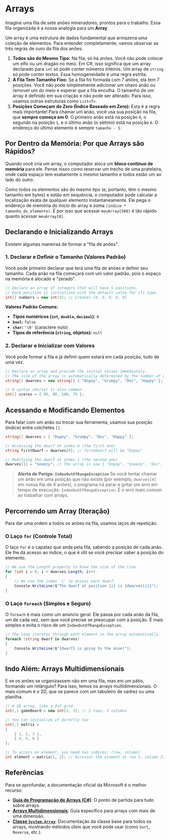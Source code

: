 # Arrays

Imagine uma fila de sete anões mineradores, prontos para o trabalho. Essa fila organizada é a nossa analogia para um **Array**.

Um array é uma estrutura de dados fundamental que armazena uma coleção de elementos. Para entender completamente, vamos observar as três regras de ouro da fila dos anões:

1.  **Todos são do Mesmo Tipo:** Na fila, só há anões. Você não pode colocar um elfo ou um dragão no meio. Em C#, isso significa que um array declarado para `int` só pode conter números inteiros. Um array de `string` só pode conter textos. Essa homogeneidade é uma regra estrita.
2.  **A Fila Tem Tamanho Fixo:** Se a fila foi formada com 7 anões, ela tem 7 posições. Você não pode simplesmente adicionar um oitavo anão ou remover um do meio e esperar que a fila encolha. O tamanho de um array é definido em sua criação e não pode ser alterado. Para isso, usamos outras estruturas como `List<T>`.
3.  **Posições Começam do Zero (Índice Baseado em Zero):** Esta é a regra mais importante! Para chamar um anão, você usa sua posição na fila, que **sempre começa em 0**. O primeiro anão está na posição `0`, o segundo na posição `1`, e o último anão (o sétimo) está na posição `6`. O endereço do último elemento é sempre `tamanho - 1`.

## Por Dentro da Memória: Por que Arrays são Rápidos?

Quando você cria um array, o computador aloca um **bloco contínuo de memória** para ele. Pense nisso como reservar um trecho de uma prateleira, onde cada espaço tem exatamente o mesmo tamanho e todos estão um ao lado do outro. 

Como todos os elementos são do mesmo tipo (e, portanto, têm o mesmo tamanho em bytes) e estão em sequência, o computador pode calcular a localização exata de qualquer elemento instantaneamente. Ele pega o endereço de memória do início do array e soma `(índice * tamanho_do_elemento)`. É por isso que acessar `meuArray[500]` é tão rápido quanto acessar `meuArray[0]`.

## Declarando e Inicializando Arrays

Existem algumas maneiras de formar a "fila de anões".

### 1. Declarar e Definir o Tamanho (Valores Padrão)

Você pode primeiro declarar que terá uma fila de anões e definir seu tamanho. Cada anão na fila começará com um valor padrão, pois o espaço na memória é alocado e "zerado".

```csharp
// Declare an array of integers that will have 5 positions.
// Each position is initialized with the default value for its type.
int[] numbers = new int[5]; // Creates [0, 0, 0, 0, 0]
```

**Valores Padrão Comuns:**
*   **Tipos numéricos (`int`, `double`, `decimal`):** `0`
*   **`bool`:** `false`
*   **`char`:** `'\0'` (caractere nulo)
*   **Tipos de referência (`string`, objetos):** `null`

### 2. Declarar e Inicializar com Valores

Você pode formar a fila e já definir quem estará em cada posição, tudo de uma vez.

```csharp
// Declare an array and provide the initial values immediately.
// The size of the array is automatically determined by the number of elements.
string[] dwarves = new string[] { "Dopey", "Grumpy", "Doc", "Happy" };

// A syntax shorter is also common
int[] scores = { 95, 80, 100, 75 };
```

## Acessando e Modificando Elementos

Para falar com um anão ou trocar sua ferramenta, usamos sua posição (índice) entre colchetes `[]`.

```csharp
string[] dwarves = { "Dopey", "Grumpy", "Doc", "Happy" };

// Accessing the dwarf at index 0 (the first one)
string firstDwarf = dwarves[0]; // firstDwarf will be "Dopey"

// Modifying the dwarf at index 1 (the second one)
dwarves[1] = "Sneezy"; // The array is now { "Dopey", "Sneezy", "Doc", "Happy" }
```

> **Alerta de Perigo: `IndexOutOfRangeException`**
> Se você tentar chamar um anão em uma posição que não existe (por exemplo, `dwarves[4]` em nossa fila de 4 anões), o programa irá parar e gritar um erro em tempo de execução: `IndexOutOfRangeException`. É o erro mais comum ao trabalhar com arrays.

## Percorrendo um Array (Iteração)

Para dar uma ordem a todos os anões na fila, usamos laços de repetição.

### O Laço `for` (Controle Total)

O laço `for` é o capataz que anda pela fila, sabendo a posição de cada anão. Ele lhe dá acesso ao índice, o que é útil se você precisar saber a posição do elemento.

```csharp
// We use the Length property to know the size of the line.
for (int i = 0; i < dwarves.Length; i++)
{
    // We use the index 'i' to access each dwarf.
    Console.WriteLine($"The dwarf at position {i} is {dwarves[i]}");
}
```

### O Laço `foreach` (Simples e Seguro)

O `foreach` é mais como um anúncio geral. Ele passa por cada anão da fila, um de cada vez, sem que você precise se preocupar com a posição. É mais simples e evita o risco de um `IndexOutOfRangeException`.

```csharp
// The loop iterates through each element in the array automatically.
foreach (string dwarf in dwarves)
{
    Console.WriteLine($"{dwarf} is going to the mine!");
}
```

## Indo Além: Arrays Multidimensionais

E se os anões se organizassem não em uma fila, mas em um pátio, formando um retângulo? Para isso, temos os arrays multidimensionais. O mais comum é o 2D, que se parece com um tabuleiro de xadrez ou uma planilha.

```csharp
// A 2D array, like a 2x3 grid.
int[,] gameBoard = new int[2, 3]; // 2 rows, 3 columns

// You can initialize it directly too
int[,] matrix = 
{
    { 1, 2, 3 },
    { 4, 5, 6 }
};

// To access an element, you need two indices: [row, column]
int element = matrix[1, 2]; // Accesses the element at row 1, column 2, which is 6.
```

## Referências

Para se aprofundar, a documentação oficial da Microsoft é o melhor recurso:

*   **[Guia de Programação de Arrays (C#)](https://learn.microsoft.com/pt-br/dotnet/csharp/programming-guide/arrays/)**: O ponto de partida para tudo sobre arrays.
*   **[Arrays Multidimensionais](https://learn.microsoft.com/pt-br/dotnet/csharp/programming-guide/arrays/multidimensional-arrays)**: Guia específico para arrays com mais de uma dimensão.
*   **[Classe `System.Array`](https://learn.microsoft.com/pt-br/dotnet/api/system.array)**: Documentação da classe base para todos os arrays, mostrando métodos úteis que você pode usar (como `Sort`, `Reverse`, etc.).
